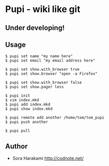 # Pupi - wiki like git

## Under developing!

## Usage

    $ pupi set name "my name here"
    $ pupi set email "my email address here"

    $ pupi set show.with_browser true
    $ pupi set show.browser "open -a Firefox"

    $ pupi set show.with_browser false
    $ pupi set show.pager less

    $ pupi init
    $ vim index.mkd
    $ pupi add index.mkd
    $ pupi show index.mkd

    $ pupi remote add another /home/tom/tom_pupi
    $ pupi push another

    $ pupi pull

## Author

- Sora Harakami <http://codnote.net/>
